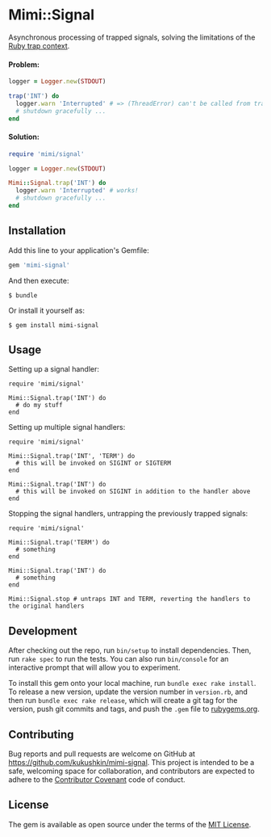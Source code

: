 # Mimi::Signal

Asynchronous processing of trapped signals, solving the limitations of the
[Ruby trap context](https://www.google.de/search?q=ruby+trap+context).

#### Problem:
```ruby
logger = Logger.new(STDOUT)

trap('INT') do
  logger.warn 'Interrupted' # => (ThreadError) can't be called from trap context
  # shutdown gracefully ...
end
```

#### Solution:
```ruby
require 'mimi/signal'

logger = Logger.new(STDOUT)

Mimi::Signal.trap('INT') do
  logger.warn 'Interrupted' # works!
  # shutdown gracefully ...
end
```

## Installation

Add this line to your application's Gemfile:

```ruby
gem 'mimi-signal'
```

And then execute:

    $ bundle

Or install it yourself as:

    $ gem install mimi-signal

## Usage

Setting up a signal handler:
```
require 'mimi/signal'

Mimi::Signal.trap('INT') do
  # do my stuff
end
```

Setting up multiple signal handlers:
```
require 'mimi/signal'

Mimi::Signal.trap('INT', 'TERM') do
  # this will be invoked on SIGINT or SIGTERM
end

Mimi::Signal.trap('INT') do
  # this will be invoked on SIGINT in addition to the handler above
end
```

Stopping the signal handlers, untrapping the previously trapped signals:
```
require 'mimi/signal'

Mimi::Signal.trap('TERM') do
  # something
end

Mimi::Signal.trap('INT') do
  # something
end

Mimi::Signal.stop # untraps INT and TERM, reverting the handlers to the original handlers
```

## Development

After checking out the repo, run `bin/setup` to install dependencies. Then, run `rake spec` to run the tests. You can also run `bin/console` for an interactive prompt that will allow you to experiment.

To install this gem onto your local machine, run `bundle exec rake install`. To release a new version, update the version number in `version.rb`, and then run `bundle exec rake release`, which will create a git tag for the version, push git commits and tags, and push the `.gem` file to [rubygems.org](https://rubygems.org).

## Contributing

Bug reports and pull requests are welcome on GitHub at https://github.com/kukushkin/mimi-signal. This project is intended to be a safe, welcoming space for collaboration, and contributors are expected to adhere to the [Contributor Covenant](http://contributor-covenant.org) code of conduct.


## License

The gem is available as open source under the terms of the [MIT License](http://opensource.org/licenses/MIT).

